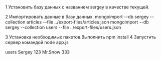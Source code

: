 #
1 Установить базу данных c названием sergey в качестве текущей.

2 Импортировать данные в базу данных.
mongoimport --db sergey --collection articles --file ../export-files/articles.json
mongoimport --db sergey --collection users --file ../export-files/users.json

3 Установка необходимых пакетов.Выполнить npm install 
4 Запустить сервер командой node app.js 

users Sergey 123
Mr.Snow 333
